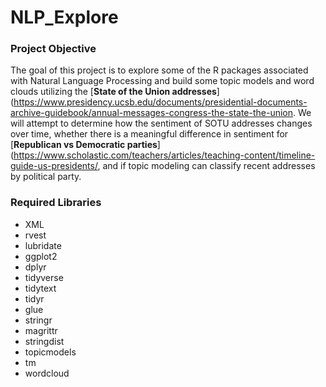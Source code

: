 # NLP_Explore

### Project Objective
The goal of this project is to explore some of the R packages associated with Natural Language Processing and build some topic models and word clouds utilizing the [**State of the Union addresses**](https://www.presidency.ucsb.edu/documents/presidential-documents-archive-guidebook/annual-messages-congress-the-state-the-union. We will attempt to determine how the sentiment of SOTU addresses changes over time, whether there is a meaningful difference in sentiment for [**Republican vs Democratic parties**](https://www.scholastic.com/teachers/articles/teaching-content/timeline-guide-us-presidents/, and if topic modeling can classify recent addresses by political party.

### Required Libraries
* XML
* rvest
* lubridate
* ggplot2
* dplyr
* tidyverse
* tidytext
* tidyr
* glue
* stringr
* magrittr
* stringdist
* topicmodels
* tm
* wordcloud

